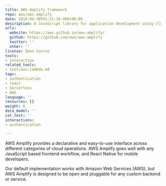 ```yaml
---
title: AWS Amplify framework
repo: aws/aws-amplify
date: 2018-04-30T01:21:10.000+00:00
description: A JavaScript library for application development using cloud services.
urls:
  website: https://aws.github.io/aws-amplify/
  github: https://github.com/aws/aws-amplify
  twitter: ''
  other: ''
license: Open Source
tools:
- Interaction
related_tools:
- tool/aws-lambda.md
tags:
- authentication
- react
- Serverless
- AWS
language: ''
resources: []
weight: 6
data_model: ''
cat_test: ''
interactions:
- authentication

---
```

AWS Amplify provides a declarative and easy-to-use interface across different categories of cloud operations. AWS Amplify goes well with any JavaScript based frontend workflow, and React Native for mobile developers.

Our default implementation works with Amazon Web Services (AWS), but AWS Amplify is designed to be open and pluggable for any custom backend or service.
